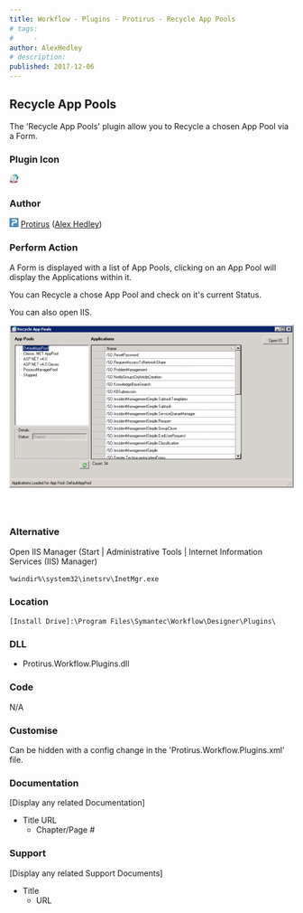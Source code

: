 ```yaml
---
title: Workflow - Plugins - Protirus - Recycle App Pools
# tags:
#     - 
author: AlexHedley
# description: 
published: 2017-12-06
---
```


## Recycle App Pools
  
The 'Recycle App Pools' plugin allow you to Recycle a chosen App Pool via a Form.

### Plugin Icon
  
![Application Pool](images\ApplicationPool.png)
  
### Author
  
![Protirus 0](images\Protirus_0.png) [Protirus](https://www.protirus.com) ([Alex Hedley](https://www.symantec.com/connect/user/alexhedley))

### Perform Action
  
A Form is displayed with a list of App Pools, clicking on an App Pool will display the Applications within it.
  
You can Recycle a chose App Pool and check on it's current Status.
  
You can also open IIS.
  
![Workflow - Plugins - RecycleAppPools](images\Workflow-Plugins-RecycleAppPools.png)
  
###  
  
### Alternative
  
Open IIS Manager (Start | Administrative Tools | Internet Information Services (IIS) Manager)

    %windir%\system32\inetsrv\InetMgr.exe

### Location

    [Install Drive]:\Program Files\Symantec\Workflow\Designer\Plugins\

### DLL
  
- Protirus.Workflow.Plugins.dll

### Code
  
N/A

### Customise
  
Can be hidden with a config change in the 'Protirus.Workflow.Plugins.xml' file.

### Documentation
  
[Display any related Documentation]

- Title URL
    - Chapter/Page #

### Support
  
[Display any related Support Documents]

- Title
    - URL
